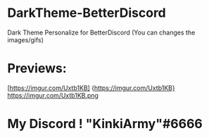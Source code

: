 # DarkTheme-BetterDiscord
Dark Theme Personalize for BetterDiscord (You can changes the images/gifs)

# Previews:
[https://imgur.com/Uxtb1KB]
{https://imgur.com/Uxtb1KB}
https://imgur.com/Uxtb1KB.png

# My Discord ! "KinkiArmy"#6666
